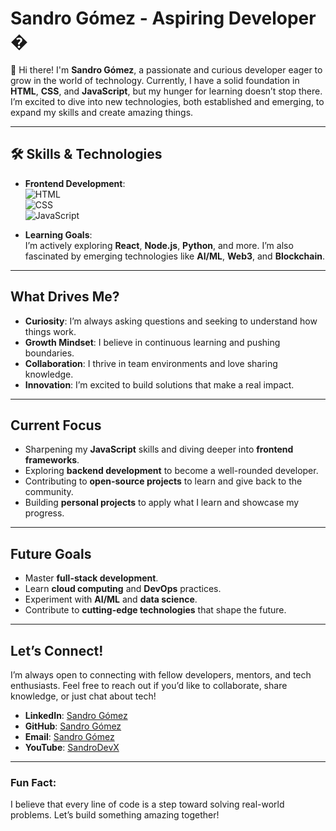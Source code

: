 # Sandro Gómez - Aspiring Developer �

👋 Hi there! I'm **Sandro Gómez**, a passionate and curious developer eager to grow in the world of technology. Currently, I have a solid foundation in **HTML**, **CSS**, and **JavaScript**, but my hunger for learning doesn’t stop there. I’m excited to dive into new technologies, both established and emerging, to expand my skills and create amazing things.

---

## 🛠️ Skills & Technologies

- **Frontend Development**:  
  ![HTML](https://img.shields.io/badge/HTML5-E34F26?style=for-the-badge&logo=html5&logoColor=white)  
  ![CSS](https://img.shields.io/badge/CSS3-1572B6?style=for-the-badge&logo=css3&logoColor=white)  
  ![JavaScript](https://img.shields.io/badge/JavaScript-F7DF1E?style=for-the-badge&logo=javascript&logoColor=black)

- **Learning Goals**:  
  I’m actively exploring **React**, **Node.js**, **Python**, and more. I’m also fascinated by emerging technologies like **AI/ML**, **Web3**, and **Blockchain**.

---

##  What Drives Me?

- **Curiosity**: I’m always asking questions and seeking to understand how things work.  
- **Growth Mindset**: I believe in continuous learning and pushing boundaries.  
- **Collaboration**: I thrive in team environments and love sharing knowledge.  
- **Innovation**: I’m excited to build solutions that make a real impact.

---

##  Current Focus

- Sharpening my **JavaScript** skills and diving deeper into **frontend frameworks**.  
- Exploring **backend development** to become a well-rounded developer.  
- Contributing to **open-source projects** to learn and give back to the community.  
- Building **personal projects** to apply what I learn and showcase my progress.

---

##  Future Goals

- Master **full-stack development**.  
- Learn **cloud computing** and **DevOps** practices.  
- Experiment with **AI/ML** and **data science**.  
- Contribute to **cutting-edge technologies** that shape the future.

---

##  Let’s Connect!

I’m always open to connecting with fellow developers, mentors, and tech enthusiasts. Feel free to reach out if you’d like to collaborate, share knowledge, or just chat about tech!

- **LinkedIn**: [Sandro Gómez](https://www.linkedin.com/in/sandro-gomez-21355b346)
- **GitHub**: [Sandro Gómez](https://github.com/sandrodevx)
- **Email**: [Sandro Gómez](sandrodevx@gmail.com)
- **YouTube**: [SandroDevX](https://www.youtube.com/@SandroDevX)

---

###  Fun Fact:  
I believe that every line of code is a step toward solving real-world problems. Let’s build something amazing together! 
